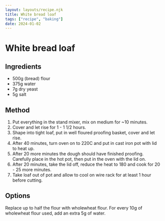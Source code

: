 ```yaml
---
layout: layouts/recipe.njk
title: White bread loaf
tags: ["recipe", "baking"]
date: 2024-01-02
---
```


# White bread loaf

## Ingredients

- 500g (bread) flour
- 375g water
- 7g dry yeast
- 5g salt

## Method

1. Put everything in the stand mixer, mix on medium for ~10 minutes.
2. Cover and let rise for 1 - 1 1/2 hours.
3. Shape into tight loaf, put in well floured proofing basket, cover and let rise.
4. After 40 minutes, turn oven on to 220C and put in cast iron pot with lid to heat up.
5. After 20 more minutes the dough should have finished proofing. Carefully place in the hot pot, then put in the oven with the lid on.
6. After 20 minutes, take the lid off, reduce the heat to 180 and cook for 20 - 25 more minutes.
7. Take loaf out of pot and allow to cool on wire rack for at least 1 hour before cutting.

## Options

Replace up to half the flour with wholewheat flour. For every 10g of wholewheat flour used, add an extra 5g of water.
